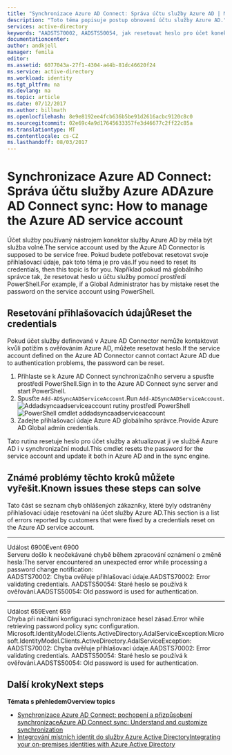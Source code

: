 ```yaml
---
title: "Synchronizace Azure AD Connect: Správa účtu služby Azure AD | Microsoft Docs"
description: "Toto téma popisuje postup obnovení účtu služby Azure AD."
services: active-directory
keywords: "AADSTS70002, AADSTS50054, jak resetovat heslo pro účet konektoru služby synchronizace Azure AD Connect"
documentationcenter: 
author: andkjell
manager: femila
editor: 
ms.assetid: 6077043a-27f1-4304-a44b-81dc46620f24
ms.service: active-directory
ms.workload: identity
ms.tgt_pltfrm: na
ms.devlang: na
ms.topic: article
ms.date: 07/12/2017
ms.author: billmath
ms.openlocfilehash: 8e9e8192ee4fcb636b5be91d2616acbc9120c8c0
ms.sourcegitcommit: 02e69c4a9d17645633357fe3d46677c2ff22c85a
ms.translationtype: MT
ms.contentlocale: cs-CZ
ms.lasthandoff: 08/03/2017
---
```

# <a name="azure-ad-connect-sync-how-to-manage-the-azure-ad-service-account"></a><span data-ttu-id="8a5d9-104">Synchronizace Azure AD Connect: Správa účtu služby Azure AD</span><span class="sxs-lookup"><span data-stu-id="8a5d9-104">Azure AD Connect sync: How to manage the Azure AD service account</span></span>
<span data-ttu-id="8a5d9-105">Účet služby používaný nástrojem konektor služby Azure AD by měla být služba volné.</span><span class="sxs-lookup"><span data-stu-id="8a5d9-105">The service account used by the Azure AD Connector is supposed to be service free.</span></span> <span data-ttu-id="8a5d9-106">Pokud budete potřebovat resetovat svoje přihlašovací údaje, pak toto téma je pro vás.</span><span class="sxs-lookup"><span data-stu-id="8a5d9-106">If you need to reset its credentials, then this topic is for you.</span></span> <span data-ttu-id="8a5d9-107">Například pokud má globálního správce tak, že resetovat heslo u účtu služby pomocí prostředí PowerShell.</span><span class="sxs-lookup"><span data-stu-id="8a5d9-107">For example, if a Global Administrator has by mistake reset the password on the service account using PowerShell.</span></span>

## <a name="reset-the-credentials"></a><span data-ttu-id="8a5d9-108">Resetování přihlašovacích údajů</span><span class="sxs-lookup"><span data-stu-id="8a5d9-108">Reset the credentials</span></span>
<span data-ttu-id="8a5d9-109">Pokud účet služby definované v Azure AD Connector nemůže kontaktovat kvůli potížím s ověřováním Azure AD, můžete resetovat heslo.</span><span class="sxs-lookup"><span data-stu-id="8a5d9-109">If the service account defined on the Azure AD Connector cannot contact Azure AD due to authentication problems, the password can be reset.</span></span>

1. <span data-ttu-id="8a5d9-110">Přihlaste se k Azure AD Connect synchronizačního serveru a spusťte prostředí PowerShell.</span><span class="sxs-lookup"><span data-stu-id="8a5d9-110">Sign in to the Azure AD Connect sync server and start PowerShell.</span></span>
2. <span data-ttu-id="8a5d9-111">Spusťte `Add-ADSyncAADServiceAccount`.</span><span class="sxs-lookup"><span data-stu-id="8a5d9-111">Run `Add-ADSyncAADServiceAccount`.</span></span>  
   <span data-ttu-id="8a5d9-112">![Addadsyncaadserviceaccount rutiny prostředí PowerShell](./media/active-directory-aadconnectsync-howto-azureadaccount/addadsyncaadserviceaccount.png)</span><span class="sxs-lookup"><span data-stu-id="8a5d9-112">![PowerShell cmdlet addadsyncaadserviceaccount](./media/active-directory-aadconnectsync-howto-azureadaccount/addadsyncaadserviceaccount.png)</span></span>
3. <span data-ttu-id="8a5d9-113">Zadejte přihlašovací údaje Azure AD globálního správce.</span><span class="sxs-lookup"><span data-stu-id="8a5d9-113">Provide Azure AD Global admin credentials.</span></span>

<span data-ttu-id="8a5d9-114">Tato rutina resetuje heslo pro účet služby a aktualizovat ji ve službě Azure AD i v synchronizační modul.</span><span class="sxs-lookup"><span data-stu-id="8a5d9-114">This cmdlet resets the password for the service account and update it both in Azure AD and in the sync engine.</span></span>

## <a name="known-issues-these-steps-can-solve"></a><span data-ttu-id="8a5d9-115">Známé problémy těchto kroků můžete vyřešit.</span><span class="sxs-lookup"><span data-stu-id="8a5d9-115">Known issues these steps can solve</span></span>
<span data-ttu-id="8a5d9-116">Tato část se seznam chyb ohlášených zákazníky, které byly odstraněny přihlašovací údaje resetování na účet služby Azure AD.</span><span class="sxs-lookup"><span data-stu-id="8a5d9-116">This section is a list of errors reported by customers that were fixed by a credentials reset on the Azure AD service account.</span></span>

- - -
<span data-ttu-id="8a5d9-117">Událost 6900</span><span class="sxs-lookup"><span data-stu-id="8a5d9-117">Event 6900</span></span>  
<span data-ttu-id="8a5d9-118">Serveru došlo k neočekávané chybě během zpracování oznámení o změně hesla:</span><span class="sxs-lookup"><span data-stu-id="8a5d9-118">The server encountered an unexpected error while processing a password change notification:</span></span>  
<span data-ttu-id="8a5d9-119">AADSTS70002: Chyba ověřuje přihlašovací údaje.</span><span class="sxs-lookup"><span data-stu-id="8a5d9-119">AADSTS70002: Error validating credentials.</span></span> <span data-ttu-id="8a5d9-120">AADSTS50054: Staré heslo se používá k ověřování.</span><span class="sxs-lookup"><span data-stu-id="8a5d9-120">AADSTS50054: Old password is used for authentication.</span></span>

- - -
<span data-ttu-id="8a5d9-121">Událost 659</span><span class="sxs-lookup"><span data-stu-id="8a5d9-121">Event 659</span></span>  
<span data-ttu-id="8a5d9-122">Chyba při načítání konfiguraci synchronizace hesel zásad.</span><span class="sxs-lookup"><span data-stu-id="8a5d9-122">Error while retrieving password policy sync configuration.</span></span> <span data-ttu-id="8a5d9-123">Microsoft.IdentityModel.Clients.ActiveDirectory.AdalServiceException:</span><span class="sxs-lookup"><span data-stu-id="8a5d9-123">Microsoft.IdentityModel.Clients.ActiveDirectory.AdalServiceException:</span></span>  
<span data-ttu-id="8a5d9-124">AADSTS70002: Chyba ověřuje přihlašovací údaje.</span><span class="sxs-lookup"><span data-stu-id="8a5d9-124">AADSTS70002: Error validating credentials.</span></span> <span data-ttu-id="8a5d9-125">AADSTS50054: Staré heslo se používá k ověřování.</span><span class="sxs-lookup"><span data-stu-id="8a5d9-125">AADSTS50054: Old password is used for authentication.</span></span>

## <a name="next-steps"></a><span data-ttu-id="8a5d9-126">Další kroky</span><span class="sxs-lookup"><span data-stu-id="8a5d9-126">Next steps</span></span>
<span data-ttu-id="8a5d9-127">**Témata s přehledem**</span><span class="sxs-lookup"><span data-stu-id="8a5d9-127">**Overview topics**</span></span>

* [<span data-ttu-id="8a5d9-128">Synchronizace Azure AD Connect: pochopení a přizpůsobení synchronizace</span><span class="sxs-lookup"><span data-stu-id="8a5d9-128">Azure AD Connect sync: Understand and customize synchronization</span></span>](active-directory-aadconnectsync-whatis.md)
* [<span data-ttu-id="8a5d9-129">Integrování místních identit do služby Azure Active Directory</span><span class="sxs-lookup"><span data-stu-id="8a5d9-129">Integrating your on-premises identities with Azure Active Directory</span></span>](active-directory-aadconnect.md)

